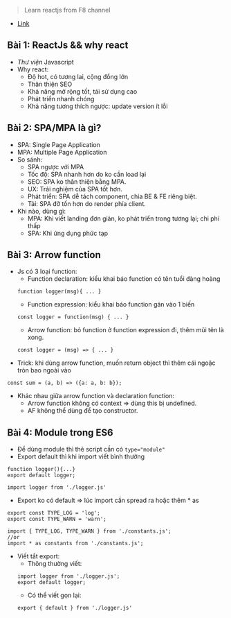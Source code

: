 > Learn reactjs from F8 channel
- [Link](https://www.youtube.com/watch?v=x0fSBAgBrOQ&list=PL_-VfJajZj0UXjlKfBwFX73usByw3Ph9Q&ab_channel=F8Official)

## Bài 1: ReactJs && why react
- *Thư viện* Javascript
- Why react:
    - Độ hot, có tương lai, cộng đồng lớn
    - Thân thiện SEO
    - Khả năng mở rộng tốt, tái sử dụng cao
    - Phát triển nhanh chóng
    - Khả năng tương thích ngược: update version ít lỗi

## Bài 2: SPA/MPA là gì?
- SPA: Single Page Application
- MPA: Multiple Page Application
- So sánh:
    - SPA ngược với MPA
    - Tốc độ: SPA nhanh hơn do ko cần load lại
    - SEO: SPA ko thân thiện bằng MPA.
    - UX: Trải nghiệm của SPA tốt hơn.
    - Phát triển: SPA dễ tách component, chia BE & FE riêng biệt.
    - Tải: SPA đỡ tốn hơn do render phía client.
- Khi nào, dùng gì:
    - MPA: Khi viết landing đơn giản, ko phát triển trong tương lại; chi phí thấp
    - SPA: Khi ứng dụng phức tạp

## Bài 3: Arrow function
- Js có 3 loại function:
    - Function declaration: kiểu khai báo function có tên tuổi đàng hoàng
    ```
    function logger(msg){ ... }
    ```
    - Function expression: kiểu khai báo function gán vào 1 biến
    ```
    const logger = function(msg) { ... }
    ```
    - Arrow function: bỏ function ở function expression đi, thêm mũi tên là xong.
    ```
    const logger = (msg) => { ... }
    ```
- Trick: khi dùng arrow function, muốn return object thì thêm cái ngoặc tròn bao ngoài vào
```
const sum = (a, b) => ({a: a, b: b});
```
- Khác nhau giữa arrow function và declaration function:
    - Arrow function không có context => dùng this bị undefined.
    - AF không thể dùng để tạo constructor.

## Bài 4: Module trong ES6
- Để dùng module thì thẻ script cần có `type="module"`
- Export default thì khi import viết bình thường
```
function logger(){...}
export default logger;

import logger from './logger.js'
```
- Export ko có default => lúc import cần spread ra hoặc thêm * as
```
export const TYPE_LOG = 'log';
export const TYPE_WARN = 'warn';

import { TYPE_LOG, TYPE_WARN } from './constants.js';
//or
import * as constants from './constants.js';
```
- Viết tắt export:
    - Thông thường viết:
    ```
    import logger from './logger.js';
    export default logger;
    ```
    - Có thể viết gọn lại:
    ```
    export { default } from './logger.js'